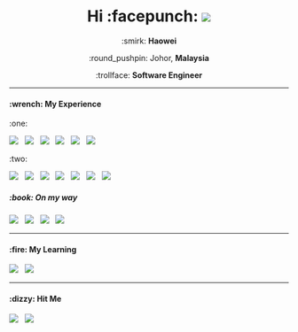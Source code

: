 <h1 align='center'> Hi :facepunch: <a href="#"><img src="https://visitor-badge.glitch.me/badge?page_id=ghaowei08.ghaowei08??style=for-the-badge&logo=appveyor"></a></h1>

<p align='center'>
  :smirk: <b>Haowei</b>
</p>
<p align='center'>
  :round_pushpin: Johor, <b>Malaysia</b> 
</p>
<p align='center'>
  :trollface: <b>Software Engineer</b> 
</p>


<hr>

<h4>:wrench: My Experience</h4>
<p>:one:<p>
<p>
  <img src="https://img.shields.io/badge/Angular-B52E31?style=for-the-badge&logo=angular&logoColor=white" />&nbsp;&nbsp;
  <img src="https://img.shields.io/badge/node.js-3C873A?&style=for-the-badge&logo=node.js&logoColor=white"/>&nbsp;&nbsp;
  <img src="https://img.shields.io/badge/JavaScript-F0DB4F?&style=for-the-badge&logo=javascript&logoColor=white"/>&nbsp;&nbsp;
  <img src="https://img.shields.io/badge/MySQL-20232A?&style=for-the-badge&logo=mysql&logoColor=00758F"/>&nbsp;&nbsp;
  <img src="https://img.shields.io/badge/Visual Studio Code-00247D?&style=for-the-badge&logo=visualstudiocode&logoColor=white"/>&nbsp;&nbsp;
  <img src="https://img.shields.io/badge/GitHub-211F1F?&style=for-the-badge&logo=github&logoColor=white"/>&nbsp;&nbsp;
</p>
<p>:two:<p>
<p>
  <img src="https://img.shields.io/badge/Vue.js-41B883?style=for-the-badge&logo=vuedotjs&logoColor=white" />&nbsp;&nbsp;
  <img src="https://img.shields.io/badge/Flutter-1967d2?style=for-the-badge&logo=flutter&logoColor=white" />&nbsp;&nbsp;
  <img src="https://img.shields.io/badge/NestJS-ED2945?style=for-the-badge&logo=nestjs&logoColor=white" />&nbsp;&nbsp;
  <img src="https://img.shields.io/badge/MongoDB-589636?style=for-the-badge&logo=mongodb&logoColor=white" />&nbsp;&nbsp;
  <img src="https://img.shields.io/badge/TypeScript-007ACC?style=for-the-badge&logo=typescript&logoColor=white" />&nbsp;&nbsp;
  <img src="https://img.shields.io/badge/npm-CC3534?style=for-the-badge&logo=npm&logoColor=white" />&nbsp;&nbsp;
  <img src="https://img.shields.io/badge/GitHub Actions-7DBBE6?style=for-the-badge&logo=githubactions&logoColor=white" />&nbsp;&nbsp;
</p>
<h5>:book: On my way</h5>
<p>
  <img src="https://img.shields.io/badge/Amazon AWS-594B34?style=for-the-badge&logo=amazonaws&logoColor=white" />&nbsp;&nbsp;
  <img src="https://img.shields.io/badge/Docker-0DB7ED?style=for-the-badge&logo=docker&logoColor=white" />&nbsp;&nbsp;
  <img src="https://img.shields.io/badge/Kubernetes-3970E4?style=for-the-badge&logo=kubernetes&logoColor=white" />&nbsp;&nbsp;
  <img src="https://img.shields.io/badge/CouchDB-E12830?style=for-the-badge&logo=apachecouchdb&logoColor=white" />&nbsp;&nbsp;
</p>

<hr>

<h4>:fire: My Learning</h4>
<p >
  <img src="https://img.shields.io/badge/React_Native-20232A?style=for-the-badge&logo=react&logoColor=61DAFB" />&nbsp;&nbsp;
  <img src="https://img.shields.io/badge/Firebase-20232A?style=for-the-badge&logo=firebase&logoColor=FFA611" />&nbsp;&nbsp;
</p>

<hr>

<h4>:dizzy: Hit Me</h4>
<p >
  <a href="https://www.linkedin.com/in/haowei-goh-7864751b1/"><img src="https://img.shields.io/badge/LinkedIn-0077B5?&style=for-the-badge&logo=linkedin&logoColor=white" /></a>&nbsp;&nbsp;
  <a href="https://steamcommunity.com/id/ghaowei08/"><img src="https://img.shields.io/badge/Steam-%23000000.svg?&style=for-the-badge&logo=steam&logoColor=white" /></a> 
</p>



